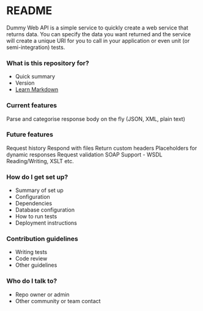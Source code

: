 # README #

Dummy Web API is a simple service to quickly create a web service that returns data. You can specify the data you want returned and the service will create a unique URI for you to call in your application or even unit (or semi-integration) tests.

### What is this repository for? ###

* Quick summary
* Version
* [Learn Markdown](https://bitbucket.org/tutorials/markdowndemo)

### Current features ###
Parse and categorise response body on the fly (JSON, XML, plain text)

### Future features ###
Request history
Respond with files
Return custom headers
Placeholders for dynamic responses
Request validation
SOAP Support - WSDL Reading/Writing, XSLT etc.

### How do I get set up? ###

* Summary of set up
* Configuration
* Dependencies
* Database configuration
* How to run tests
* Deployment instructions

### Contribution guidelines ###

* Writing tests
* Code review
* Other guidelines

### Who do I talk to? ###

* Repo owner or admin
* Other community or team contact